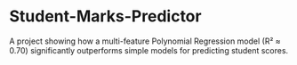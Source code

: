 # Student-Marks-Predictor
A project showing how a multi-feature Polynomial Regression model (R² ≈ 0.70) significantly outperforms simple models for predicting student scores.
